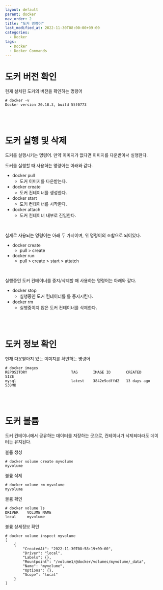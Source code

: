 ```yaml
---
layout: default
parent: docker
nav_order: 2
title: "도커 명령어"
last_modified_at: 2022-11-30T08:00:00+09:00
categories:
  - Docker
tags:
  - Docker
  - Docker Commands
---
```



# 도커 버전 확인
현재 설치된 도커의 버전을 확인하는 명령어

    # docker -v
    Docker version 20.10.3, build 55f0773

<br><br>

# 도커 실행 및 삭제
도커를 실행시키는 명령어.
만약 이미지가 없다면 이미지를 다운받아서 실행한다.

도커를 실행할 때 사용하는 명령어는 아래와 같다.
* docker pull
  * 도커 이미지를 다운받는다.
* docker create
  * 도커 컨테이너를 생성한다.
* docker start
  * 도커 컨테이너를 시작한다. 
* docker attach
  * 도커 컨테이너 내부로 진입한다.

<br>

실제로 사용되는 명령어는 아래 두 가지이며, 위 명령어의 조합으로 되어있다.
* docker create
  * pull > create
* docker run
  * pull > create > start > attatch 

<!--
<br>

실행 시 사용되는 옵션들은 아래에서 확인할 수 있다.
* [docker run options](2022-11-30-post-docker-run-options.md)
-->
<br>

실행중인 도커 컨테이너를 중지/삭제할 때 사용하는 명령어는 아래와 같다.
* docker stop
  * 실행중인 도커 컨테이너를 를 중지시킨다.
* docker rm
  * 실행중이지 않은 도커 컨테이너를 삭제한다.

<br><br>

# 도커 정보 확인
현재 다운받아져 있는 이미지를 확인하는 명령어
    
    # docker images
    REPOSITORY                    TAG       IMAGE ID       CREATED         SIZE
    mysql                         latest    3842e9cdffd2   13 days ago     538MB


<br><br>

# 도커 볼륨
도커 컨테이너에서 공유하는 데이터를 저장하는 곳으로, 컨테이너가 삭제되더라도 데이터는 유지된다.

볼륨 생성

    # docker volume create myvolume  
    myvolume

볼륨 삭제

    # docker volume rm myvolume
    myvolume

볼륨 확인

    # docker volume ls
    DRIVER    VOLUME NAME
    local     myvolume

볼륨 상세정보 확인

    # docker volume inspect myvolume
    [
        {
            "CreatedAt": "2022-11-30T08:58:19+09:00",
            "Driver": "local",
            "Labels": {},
            "Mountpoint": "/volume1/@docker/volumes/myvolume/_data",
            "Name": "myvolume",
            "Options": {},
            "Scope": "local"
        }
    ]